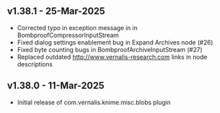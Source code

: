 v1.38.1 - 25-Mar-2025
---------------------
* Corrected typo in exception message in in BombproofCompressorInputStream
* Fixed dialog settings enablement bug in Expand Archives node (#26)
* Fixed byte counting bugs in BombproofArchiveInputStream (#27)
* Replaced outdated http://www.vernalis-research.com links in node descriptions


v1.38.0 - 11-Mar-2025
----------------------

* Initial release of com.vernalis.knime.misc.blobs plugin